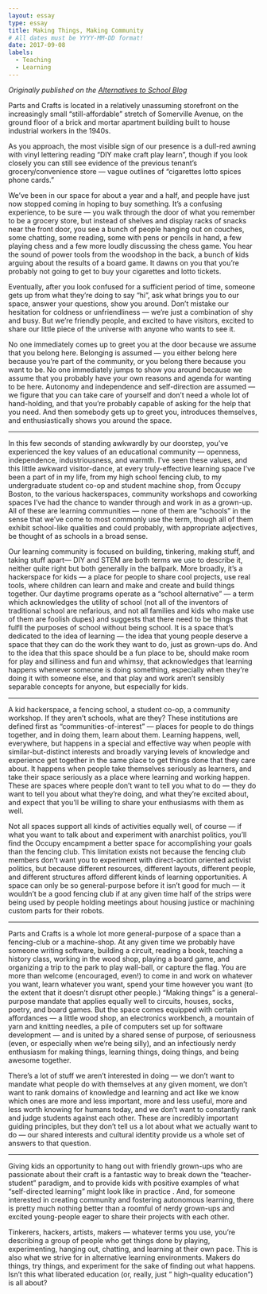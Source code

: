```yaml
---
layout: essay
type: essay
title: Making Things, Making Community
# All dates must be YYYY-MM-DD format!
date: 2017-09-08
labels:
  - Teaching
  - Learning
---
```


_Originally published on the [Alternatives to School Blog](http://alternativestoschool.com/blog/)_

Parts and Crafts is located in a relatively unassuming storefront on the increasingly small “still-affordable” stretch of Somerville Avenue, on the ground floor of a brick and mortar apartment building built to house industrial workers in the 1940s.

As you approach, the most visible sign of our presence is a dull-red awning with vinyl lettering reading “DIY make craft play learn”, though if you look closely you can still see evidence of the previous tenant’s grocery/convenience store — vague outlines of “cigarettes lotto spices phone cards.”

We’ve been in our space for about a year and a half, and people have just now stopped coming in hoping to buy something. It’s a confusing experience, to be sure — you walk through the door of what you remember to be a grocery store, but instead of shelves and display racks of snacks near the front door, you see a bunch of people hanging out on couches, some chatting, some reading, some with pens or pencils in hand, a few playing chess and a few more loudly discussing the chess game. You hear the sound of power tools from the woodshop in the back, a bunch of kids arguing about the results of a board game. It dawns on you that you’re probably not going to get to buy your cigarettes and lotto tickets.

Eventually, after you look confused for a sufficient period of time, someone gets up from what they’re doing to say “hi”, ask what brings you to our space, answer your questions, show you around. Don’t mistake our hesitation for coldness or unfriendliness — we’re just a combination of shy and busy. But we’re friendly people, and excited to have visitors, excited to share our little piece of the universe with anyone who wants to see it.

No one immediately comes up to greet you at the door because we assume that you belong here. Belonging is assumed — you either belong here because you’re part of the community, or you belong there because you want to be. No one immediately jumps to show you around because we assume that you probably have your own reasons and agenda for wanting to be here. Autonomy and independence and self-direction are assumed — we figure that you can take care of yourself and don’t need a whole lot of hand-holding, and that you’re probably capable of asking for the help that you need. And then somebody gets up to greet you, introduces themselves, and enthusiastically shows you around the space.

 ***

In this few seconds of standing awkwardly by our doorstep, you’ve experienced the key values of an educational community — openness, independence, industriousness, and warmth. I’ve seen these values, and this little awkward visitor-dance, at every truly-effective learning space I’ve been a part of in my life, from my high school fencing club, to my undergraduate student co-op and student machine shop, from Occupy Boston, to the various hackerspaces, community workshops and coworking spaces I’ve had the chance to wander through and work in as a grown-up. All of these are learning communities — none of them are “schools” in the sense that we’ve come to most commonly use the term, though all of them exhibit school-like qualities and could probably, with appropriate adjectives, be thought of as schools in a broad sense.

Our learning community is focused on building, tinkering, making stuff, and taking stuff apart— DIY and STEM are both terms we use to describe it, neither quite right but both generally in the ballpark. More broadly, it’s a hackerspace for kids — a place for people to share cool projects, use real tools, where children can learn and make and create and build things together. Our daytime programs operate as a “school alternative” — a term which acknowledges the utility of school (not all of the inventors of traditional school are nefarious, and not all families and kids who make use of them are foolish dupes) and suggests that there need to be things that fulfll the purposes of school without being school. It is a space that’s dedicated to the idea of learning — the idea that young people deserve a space that they can do the work they want to do, just as grown-ups do. And to the idea that this space should be a fun place to be, should make room for play and silliness and fun and whimsy, that acknowledges that learning happens whenever someone is doing something, especially when they’re doing it with someone else, and that play and work aren’t sensibly separable concepts for anyone, but especially for kids.

***

A kid hackerspace, a fencing school, a student co-op, a community workshop. If they aren’t schools, what are they? These institutions are defined first as “communities-of-interest” — places for people to do things together, and in doing them, learn about them. Learning happens, well, everywhere, but happens in a special and effective way when people with similar-but-distinct interests and broadly varying levels of knowledge and experience get together in the same place to get things done that they care about. It happens when people take themselves seriously as learners, and take their space seriously as a place where learning and working happen. These are spaces where people don’t want to tell you what to do — they do want to tell you about what they’re doing, and what they’re excited about, and expect that you’ll be willing to share your enthusiasms with them as well.

Not all spaces support all kinds of activities equally well, of course — if what you want to talk about and experiment with anarchist politics, you’ll find the Occupy encampment a better space for accomplishing your goals than the fencing club. This limitation exists not because the fencing club members don’t want you to experiment with direct-action oriented activist politics, but because different resources, different layouts, different people, and different structures afford different kinds of learning opportunities. A space can only be so general-purpose before it isn’t good for much — it wouldn’t be a good fencing club if at any given time half of the strips were being used by people holding meetings about housing justice or machining custom parts for their robots.

***

Parts and Crafts is a whole lot more general-purpose of a space than a fencing-club or a machine-shop. At any given time we probably have someone writing software, building a circuit, reading a book, teaching a history class, working in the wood shop, playing a board game, and organizing a trip to the park to play wall-ball, or capture the flag. You are more than welcome (encouraged, even!) to come in and work on whatever you want, learn whatever you want, spend your time however you want (to the extent that it doesn’t disrupt other people.) “Making things” is a general-purpose mandate that applies equally well to circuits, houses, socks, poetry, and board games. But the space comes equipped with certain affordances — a little wood shop, an electronics workbench, a mountain of yarn and knitting needles, a pile of computers set up for software development — and is united by a shared sense of purpose, of seriousness (even, or especially when we’re being silly), and an infectiously nerdy enthusiasm for making things, learning things, doing things, and being awesome together.

There’s a lot of stuff we aren’t interested in doing — we don’t want to mandate what people do with themselves at any given moment, we don’t want to rank domains of knowledge and learning and act like we know which ones are more and less important, more and less useful, more and less worth knowing for humans today, and we don’t want to constantly rank and judge students against each other. These are incredibly important guiding principles, but they don’t tell us a lot about what we actually want to do — our shared interests and cultural identity provide us a whole set of answers to that question.

***

Giving kids an opportunity to hang out with friendly grown-ups who are passionate about their craft is a fantastic way to break down the “teacher-student” paradigm, and to provide kids with positive examples of what “self-directed learning” might look like in practice . And, for someone interested in creating community and fostering autonomous learning, there is pretty much nothing better than a roomful of nerdy grown-ups and excited young-people eager to share their projects with each other.

Tinkerers, hackers, artists, makers — whatever terms you use, you’re describing a group of people who get things done by playing, experimenting, hanging out, chatting, and learning at their own pace. This is also what we strive for in alternative learning environments. Makers do things, try things, and experiment for the sake of finding out what happens. Isn’t this what liberated education (or, really, just ” high-quality education”) is all about?
